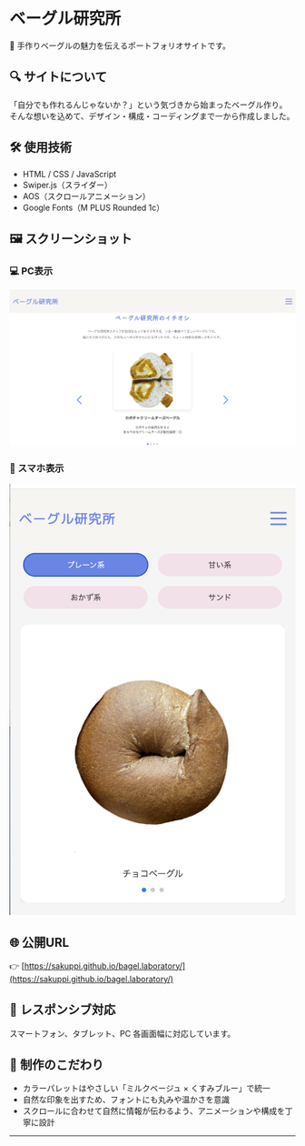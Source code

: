 # ベーグル研究所

🥯 手作りベーグルの魅力を伝えるポートフォリオサイトです。

## 🔍 サイトについて

「自分でも作れるんじゃないか？」という気づきから始まったベーグル作り。  
そんな想いを込めて、デザイン・構成・コーディングまで一から作成しました。

## 🛠 使用技術

- HTML / CSS / JavaScript
- Swiper.js（スライダー）
- AOS（スクロールアニメーション）
- Google Fonts（M PLUS Rounded 1c）

## 🖼 スクリーンショット

### 💻 PC表示
![PC表示](./screenshot1.png)

### 📱 スマホ表示
![スマホ表示](./screenshot2.png)

## 🌐 公開URL

👉 [https://sakuppi.github.io/bagel.laboratory/](https://sakuppi.github.io/bagel.laboratory/)
## 📱 レスポンシブ対応

スマートフォン、タブレット、PC 各画面幅に対応しています。

## 📝 制作のこだわり

- カラーパレットはやさしい「ミルクベージュ × くすみブルー」で統一
- 自然な印象を出すため、フォントにも丸みや温かさを意識
- スクロールに合わせて自然に情報が伝わるよう、アニメーションや構成を丁寧に設計
---
